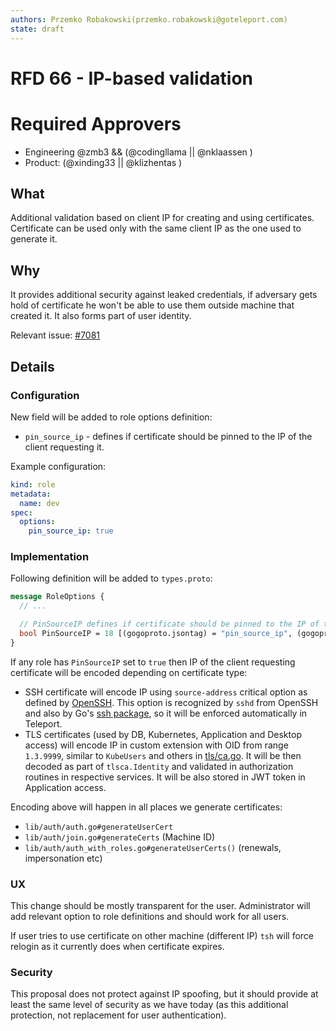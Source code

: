 ```yaml
---
authors: Przemko Robakowski(przemko.robakowski@goteleport.com)
state: draft
---
```


# RFD 66 - IP-based validation

# Required Approvers

* Engineering @zmb3 && (@codingllama || @nklaassen )
* Product: (@xinding33 || @klizhentas )

## What

Additional validation based on client IP for creating and using certificates. Certificate can be used only with the same
client IP as the one used to generate it.

## Why

It provides additional security against leaked credentials, if adversary gets hold of certificate he won't be able to
use them outside machine that created it. It also forms part of user identity.

Relevant issue: [#7081](https://github.com/gravitational/teleport/issues/7081)

## Details

### Configuration

New field will be added to role options definition:

* `pin_source_ip` - defines if certificate should be pinned to the IP of the client requesting it.

Example configuration:

```yaml
kind: role
metadata:
  name: dev
spec:
  options:
    pin_source_ip: true
```

### Implementation

Following definition will be added to `types.proto`:

```protobuf
message RoleOptions {
  // ...

  // PinSourceIP defines if certificate should be pinned to the IP of the client requesting it.
  bool PinSourceIP = 18 [(gogoproto.jsontag) = "pin_source_ip", (gogoproto.casttype) = "Bool"];
}
```

If any role has `PinSourceIP` set to `true` then IP of the client requesting certificate will be encoded depending on
certificate type:

* SSH certificate will encode IP using `source-address` critical option as defined
  by [OpenSSH](https://cvsweb.openbsd.org/src/usr.bin/ssh/PROTOCOL.certkeys?annotate=HEAD). This option is recognized
  by `sshd` from OpenSSH and also by Go's [ssh package](https://pkg.go.dev/golang.org/x/crypto/ssh), so it will be
  enforced automatically in Teleport.
* TLS certificates (used by DB, Kubernetes, Application and Desktop access) will encode IP in custom extension with OID
  from range `1.3.9999`, similar to `KubeUsers` and others in [tls/ca.go](tls/ca.go). It will be then decoded as part
  of `tlsca.Identity` and validated in authorization routines in respective services. It will be also stored in JWT
  token in Application access.

Encoding above will happen in all places we generate certificates:

* `lib/auth/auth.go#generateUserCert`
* `lib/auth/join.go#generateCerts` (Machine ID)
* `lib/auth/auth_with_roles.go#generateUserCerts()` (renewals, impersonation etc)

### UX

This change should be mostly transparent for the user. Administrator will add relevant option to role definitions and
should work for all users.

If user tries to use certificate on other machine (different IP) `tsh` will force relogin as it currently does when
certificate expires.

### Security

This proposal does not protect against IP spoofing, but it should provide at least the same level of security as we have
today (as this additional protection, not replacement for user authentication).

